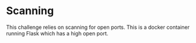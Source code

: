 # Scanning
This challenge relies on scanning for open ports. This is a docker container running Flask which has a high open port.